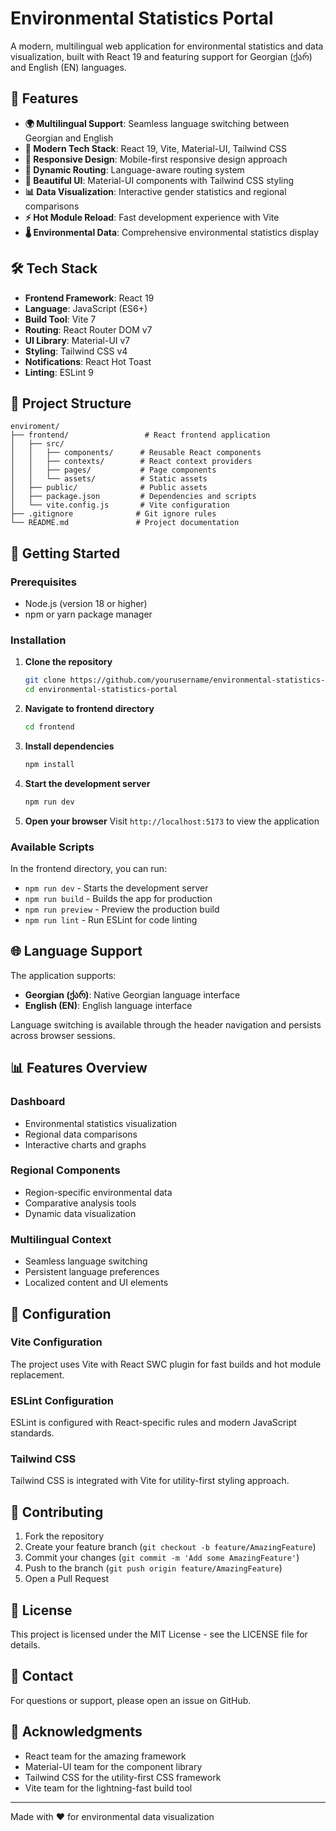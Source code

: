 # Environmental Statistics Portal

A modern, multilingual web application for environmental statistics and data visualization, built with React 19 and featuring support for Georgian (ქარ) and English (EN) languages.

## 🌟 Features

- **🌍 Multilingual Support**: Seamless language switching between Georgian and English
- **🚀 Modern Tech Stack**: React 19, Vite, Material-UI, Tailwind CSS
- **📱 Responsive Design**: Mobile-first responsive design approach
- **🔄 Dynamic Routing**: Language-aware routing system
- **🎨 Beautiful UI**: Material-UI components with Tailwind CSS styling
- **📊 Data Visualization**: Interactive gender statistics and regional comparisons
- **⚡ Hot Module Reload**: Fast development experience with Vite
- **🌡️ Environmental Data**: Comprehensive environmental statistics display

## 🛠️ Tech Stack

- **Frontend Framework**: React 19
- **Language**: JavaScript (ES6+)
- **Build Tool**: Vite 7
- **Routing**: React Router DOM v7
- **UI Library**: Material-UI v7
- **Styling**: Tailwind CSS v4
- **Notifications**: React Hot Toast
- **Linting**: ESLint 9

## 📁 Project Structure

```
enviroment/
├── frontend/                 # React frontend application
│   ├── src/
│   │   ├── components/      # Reusable React components
│   │   ├── contexts/        # React context providers
│   │   ├── pages/           # Page components
│   │   └── assets/          # Static assets
│   ├── public/              # Public assets
│   ├── package.json         # Dependencies and scripts
│   └── vite.config.js       # Vite configuration
├── .gitignore              # Git ignore rules
└── README.md               # Project documentation
```

## 🚀 Getting Started

### Prerequisites

- Node.js (version 18 or higher)
- npm or yarn package manager

### Installation

1. **Clone the repository**
   ```bash
   git clone https://github.com/yourusername/environmental-statistics-portal.git
   cd environmental-statistics-portal
   ```

2. **Navigate to frontend directory**
   ```bash
   cd frontend
   ```

3. **Install dependencies**
   ```bash
   npm install
   ```

4. **Start the development server**
   ```bash
   npm run dev
   ```

5. **Open your browser**
   Visit `http://localhost:5173` to view the application

### Available Scripts

In the frontend directory, you can run:

- `npm run dev` - Starts the development server
- `npm run build` - Builds the app for production
- `npm run preview` - Preview the production build
- `npm run lint` - Run ESLint for code linting

## 🌐 Language Support

The application supports:
- **Georgian (ქარ)**: Native Georgian language interface
- **English (EN)**: English language interface

Language switching is available through the header navigation and persists across browser sessions.

## 📊 Features Overview

### Dashboard
- Environmental statistics visualization
- Regional data comparisons
- Interactive charts and graphs

### Regional Components
- Region-specific environmental data
- Comparative analysis tools
- Dynamic data visualization

### Multilingual Context
- Seamless language switching
- Persistent language preferences
- Localized content and UI elements

## 🔧 Configuration

### Vite Configuration
The project uses Vite with React SWC plugin for fast builds and hot module replacement.

### ESLint Configuration
ESLint is configured with React-specific rules and modern JavaScript standards.

### Tailwind CSS
Tailwind CSS is integrated with Vite for utility-first styling approach.

## 🤝 Contributing

1. Fork the repository
2. Create your feature branch (`git checkout -b feature/AmazingFeature`)
3. Commit your changes (`git commit -m 'Add some AmazingFeature'`)
4. Push to the branch (`git push origin feature/AmazingFeature`)
5. Open a Pull Request

## 📝 License

This project is licensed under the MIT License - see the LICENSE file for details.

## 📧 Contact

For questions or support, please open an issue on GitHub.

## 🙏 Acknowledgments

- React team for the amazing framework
- Material-UI team for the component library
- Tailwind CSS for the utility-first CSS framework
- Vite team for the lightning-fast build tool

---

Made with ❤️ for environmental data visualization
